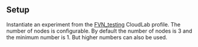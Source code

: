 ## Setup

Instantiate an experiment from the [FVN_testing](https://www.cloudlab.us/instantiate.php?profile=f60428ba-d2a0-11ef-af1a-e4434b2381fc&from=manage-profile) CloudLab profile. The number of nodes is configurable. By default the number of nodes is 3 and the minimum number is 1. But higher numbers can also be used.

